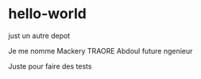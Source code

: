 # hello-world
just un autre depot

Je me nomme Mackery TRAORE Abdoul future ngenieur

Juste pour faire des tests

